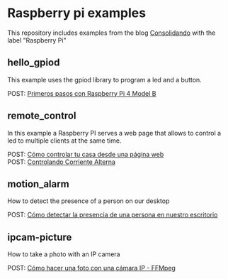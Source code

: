 # Raspberry pi examples

This repository includes examples from the blog [Consolidando](http://diy.elmolidelanoguera.com/) with the label "Raspberry Pi"
 
## hello_gpiod
This example uses the gpiod library to program a led and a button.

POST: [Primeros pasos con Raspberry Pi 4 Model B](http://diy.elmolidelanoguera.com/2021/04/raspberry-pi-4-model-b.html)


## remote_control
In this example a Raspberry PI serves a web page that allows to control a led to multiple clients at the same time.

POST: [Cómo controlar tu casa desde una página web](http://diy.elmolidelanoguera.com/2021/05/como-controlar-tu-casa-desde-una-pagina.html)  
POST: [Controlando Corriente Alterna](https://diy.elmolidelanoguera.com/2022/03/controlando-corriente-alterna-rele.html)

## motion_alarm
How to detect the presence of a person on our desktop

POST: [Cómo detectar la presencia de una persona en nuestro escritorio](https://diy.elmolidelanoguera.com/2022/03/detectando-corriente-alterna-sensor-de.html)

## ipcam-picture
How to take a photo with an IP camera

POST: [Cómo hacer una foto con una cámara IP - FFMpeg](https://diy.elmolidelanoguera.com/2022/04/como-hacer-una-foto-con-una-camara-ip.html)